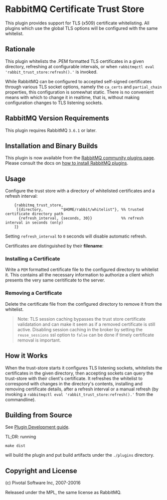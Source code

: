 # RabbitMQ Certificate Trust Store

This plugin provides support for TLS (x509) certificate whitelisting.
All plugins which use the global TLS options will be configured with
the same whitelist.

## Rationale

This plugin whitelists the .PEM formatted TLS certificates in a given
directory, refreshing at configurable intervals, or when `rabbitmqctl
eval 'rabbit_trust_store:refresh().'` is invoked.

While RabbitMQ can be configured to accepted self-signed certificates
through various TLS socket options, namely the `ca_certs` and
`partial_chain` properties, this configuration is somewhat static.
There is no convenient means with which to change it in realtime, that
is, without making configuration changes to TLS listening sockets.

## RabbitMQ Version Requirements

This plugin requires RabbitMQ `3.6.1` or later.

## Installation and Binary Builds

This plugin is now available from the [RabbitMQ community plugins page](http://www.rabbitmq.com/community-plugins.html).
Please consult the docs on [how to install RabbitMQ plugins](http://www.rabbitmq.com/plugins.html#installing-plugins).

## Usage

Configure the trust store with a directory of whitelisted certificates
and a refresh interval:

```
    {rabbitmq_trust_store,
     [{directory,        "$HOME/rabbit/whitelist"}, %% trusted certificate directory path
      {refresh_interval, {seconds, 30}}             %% refresh interval in seconds (only)
    ]}
```

Setting `refresh_interval` to `0` seconds will disable automatic refresh.

Certificates are distinguished by their **filename**:

### Installing a Certificate

Write a `PEM` formatted certificate file to the configured directory
to whitelist it. This contains all the necessary information to
authorize a client which presents the very same ceritificate to the
server.

### Removing a Certificate

Delete the certificate file from the configured directory to remove it
from the whitelist.

> Note: TLS session caching bypasses the trust store certificate validatation and can 
make it seem as if a removed certificate is still active. Disabling session caching 
in the broker by setting the `reuse_sessions` ssl option to `false` can be done if 
timely certificate removal is important.

## How it Works

When the trust-store starts it configures TLS listening sockets,
whitelists the certificates in the given directory, then accepting
sockets can query the trust-store with their client's certificate. It
refreshes the whitelist to correspond with changes in the directory's
contents, installing and removing certificate details, after a refresh
interval or a manual refresh (by invoking a `rabbitmqctl eval
'rabbit_trust_store:refresh().'` from the commandline).


## Building from Source

See [Plugin Development guide](http://www.rabbitmq.com/plugin-development.html).

TL;DR: running

    make dist

will build the plugin and put build artifacts under the `./plugins` directory.


## Copyright and License

(c) Pivotal Software Inc, 2007-20016

Released under the MPL, the same license as RabbitMQ.
